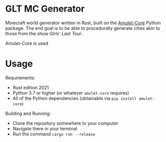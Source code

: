 # GLT MC Generator

Minecraft world generator written in Rust, built on the [Amulet-Core](https://github.com/Amulet-Team/Amulet-Core) Python package.
The end goal is to be able to procedurally generate cities akin to those from the show *Girls' Last Tour*.

Amulet-Core is used

# Usage

Requirements:
- Rust edition 2021
- Python 3.7 or higher (or whatever `amulet-core` requires)
- All of the Python dependencies (obtainable via `pip install amulet-core`)

Building and Running:
- Clone the repository somewhere to your computer
- Navigate there in your terminal
- Run the command `cargo run --release`
